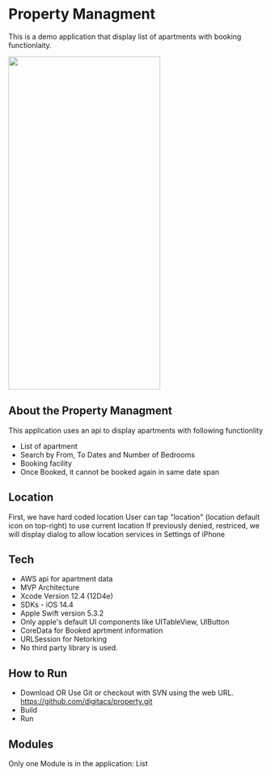 # Property Managment

This is a demo application that display list of apartments with booking functionlaity.

<img src="https://user-images.githubusercontent.com/21119818/108268781-51a3df00-716d-11eb-8037-9da2244a0834.gif" width="300" height="658"/>

## About the Property Managment

This application uses an api to display apartments with following functionlity

- List of apartment
- Search by From, To Dates and Number of Bedrooms
- Booking facility
- Once Booked, it cannot be booked again in same date span

## Location

First, we have hard coded location
User can tap "location" (location default icon on top-right) to use current location
If previously denied, restriced, we will display dialog to allow location services in Settings of iPhone

## Tech
- AWS api for apartment data
- MVP Architecture
- Xcode Version 12.4 (12D4e)
- SDKs - iOS 14.4
- Apple Swift version 5.3.2
- Only apple's default UI components like UITableView, UIButton
- CoreData for Booked aprtment information
- URLSession for Netorking
- No third party library is used.

## How to Run
- Download OR Use Git or checkout with SVN using the web URL. https://github.com/digitacs/property.git
- Build
- Run

## Modules
Only one Module is in the application: List
